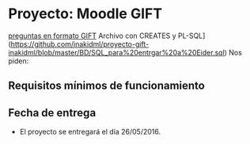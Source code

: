 # Proyecto: Moodle GIFT

[preguntas en formato GIFT](./preguntas_ejemplo.gift)
Archivo con CREATES y PL-SQL](https://github.com/inakidml/proyecto-gift-inakidml/blob/master/BD/SQL_para%20entrgar%20a%20Eider.sql)
Nos piden:


## Requisitos mínimos de funcionamiento



## Fecha de entrega

- El proyecto se entregará el día 26/05/2016.

